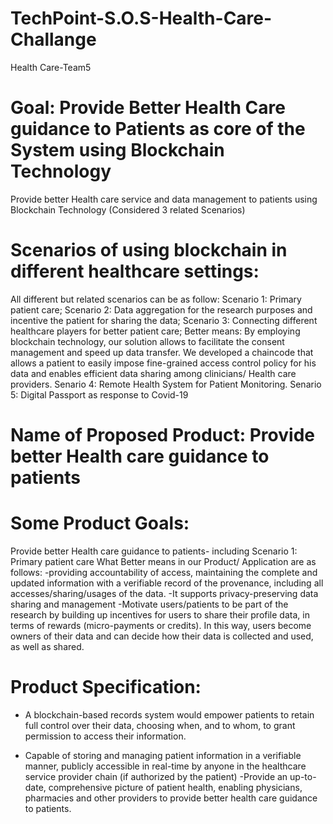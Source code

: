 # TechPoint-S.O.S-Health-Care-Challange
Health Care-Team5
# Goal: Provide Better Health Care guidance to Patients as core of the System using Blockchain Technology
Provide better Health care service and data management to patients using Blockchain Technology 
(Considered 3 related Scenarios)

# Scenarios of using blockchain in different healthcare settings: 

All different but related scenarios can be as follow:
Scenario 1: Primary patient care; 
Scenario 2: Data aggregation for the research purposes and incentive the patient for sharing the data; 
Scenario 3: Connecting different healthcare players for better patient care; 
Better means: By employing blockchain technology, our solution allows to facilitate the consent management and speed up data transfer. We developed a chaincode that allows a patient to easily impose fine-grained access control policy for his data and enables efficient data sharing among clinicians/ Health care providers.
Senario 4: Remote Health System for Patient Monitoring.
Senario 5: Digital Passport as response to Covid-19

# Name of Proposed Product:  Provide better Health care guidance to patients

# Some Product Goals:
Provide better Health care guidance to patients- including Scenario 1: Primary patient care
What Better means in our Product/ Application are as follows:
-providing accountability of access, maintaining the complete and updated information with a verifiable record of the provenance, including all accesses/sharing/usages of the data.
-It supports privacy-preserving data sharing and management
-Motivate users/patients to be part of the research by building up incentives for users to share their profile data, in terms of rewards (micro-payments or credits). In this way, users become owners of their data and can decide how their data is collected and used, as well as shared.

# Product Specification:
- A blockchain-based records system would empower patients to retain full control over their data, choosing when, and to whom, to grant permission to access their information.

- Capable of storing and managing patient information in a verifiable manner, publicly accessible in real-time by anyone in the healthcare service provider chain (if authorized by the patient)
-Provide an up-to-date, comprehensive picture of patient health, enabling physicians, pharmacies and other providers to provide better health care guidance to patients.

